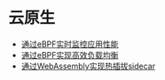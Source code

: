 # 云原生

- [通过eBPF实时监控应用性能](./cloud_native/skaffold.md)
- [通过eBPF实现高效负载均衡](./cloud_native/loadbalance.md)
- [通过WebAssembly实现热插拔sidecar](./cloud_native/sidecard.md)